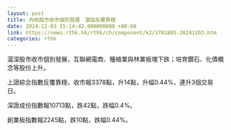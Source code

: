 ```yaml
---
layout: post
title: 內地股市收市個別發展　滬指反覆靠穩
date: 2024-12-03 15:14:42.000000000 +08:00
link: https://news.rthk.hk/rthk/ch/component/k2/1781885-20241203.htm
categories: rthk
---
```


滬深股市收市個別發展，互聯網電商、種植業與林業板塊下跌；培育鑽石、化債概念等股份上升。

上證綜合指數反覆靠穩，收市報3378點，升14點，升幅0.44%，連升3個交易日。

深證成份指數報10713點，跌42點，跌幅0.4%。

創業板指數報2245點，跌10點，跌幅0.44%。
